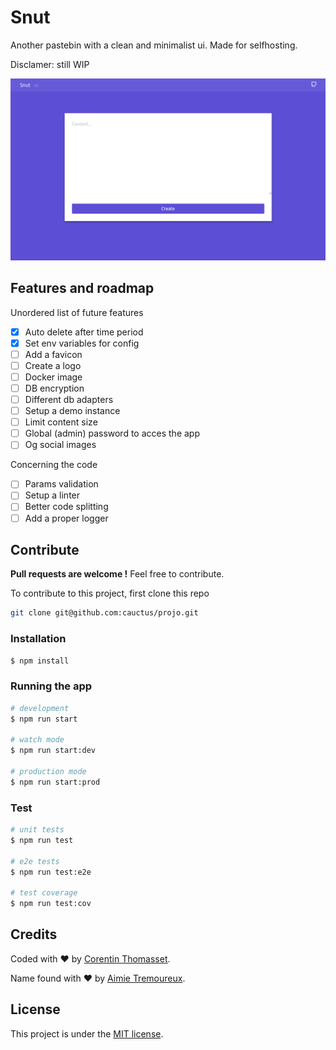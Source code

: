 # Snut

Another pastebin with a clean and minimalist ui. Made for selfhosting.

Disclamer: still WIP

![screenshot](./.github/screenshot.png)

## Features and roadmap

Unordered list of future features

- [x] Auto delete after time period
- [x] Set env variables for config
- [ ] Add a favicon
- [ ] Create a logo
- [ ] Docker image
- [ ] DB encryption
- [ ] Different db adapters
- [ ] Setup a demo instance
- [ ] Limit content size
- [ ] Global (admin) password to acces the app
- [ ] Og social images

Concerning the code

- [ ] Params validation
- [ ] Setup a linter
- [ ] Better code splitting
- [ ] Add a proper logger

## Contribute

**Pull requests are welcome !** Feel free to contribute.

To contribute to this project, first clone this repo

```bash
git clone git@github.com:cauctus/projo.git
```

### Installation

```bash
$ npm install
```

### Running the app

```bash
# development
$ npm run start

# watch mode
$ npm run start:dev

# production mode
$ npm run start:prod
```

### Test

```bash
# unit tests
$ npm run test

# e2e tests
$ npm run test:e2e

# test coverage
$ npm run test:cov
```

## Credits

Coded with ❤️ by [Corentin Thomasset](https://github.com/CorentinTh).

Name found with ❤️ by [Aimie Tremoureux](https://twitter.com/Aimie39949465).

## License

This project is under the [MIT license](LICENSE).
